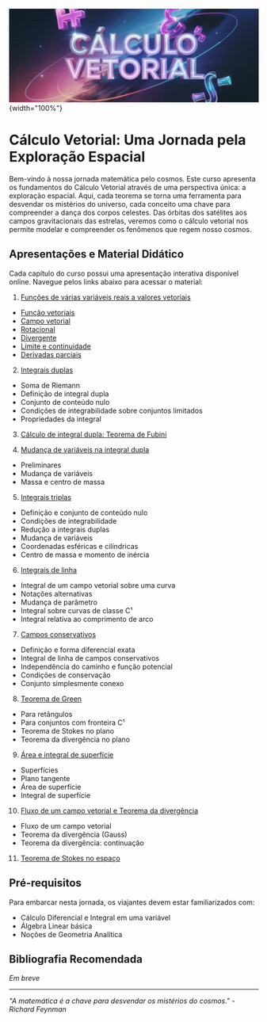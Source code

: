 ![cálculo vetorial](img/main.webp){width="100%"}

# Cálculo Vetorial: Uma Jornada pela Exploração Espacial

Bem-vindo à nossa jornada matemática pelo cosmos. Este curso apresenta os fundamentos do Cálculo Vetorial através de uma perspectiva única: a exploração espacial. Aqui, cada teorema se torna uma ferramenta para desvendar os mistérios do universo, cada conceito uma chave para compreender a dança dos corpos celestes. Das órbitas dos satélites aos campos gravitacionais das estrelas, veremos como o cálculo vetorial nos permite modelar e compreender os fenômenos que regem nosso cosmos.

## Apresentações e Material Didático

Cada capítulo do curso possui uma apresentação interativa disponível online. Navegue pelos links abaixo para acessar o material:

1. [Funções de várias variáveis reais a valores vetoriais](https://oangelo.github.io/calculo-vetorial-espacial/slide-decks/funcoes-de-varias-variaveis-reais-a-valores-vetoriais.html)

- [Função vetoriais](https://oangelo.github.io/calculo-vetorial-espacial/exercicios/capitulo-1/funcao-vetorial.html)
- [Campo vetorial](https://oangelo.github.io/calculo-vetorial-espacial/exercicios/capitulo-1/campo-vetorial.html)
- [Rotacional](https://oangelo.github.io/calculo-vetorial-espacial/exercicios/capitulo-1/rotacional.html)
- [Divergente](https://oangelo.github.io/calculo-vetorial-espacial/exercicios/capitulo-1/divergente.html)
- [Limite e continuidade](https://oangelo.github.io/calculo-vetorial-espacial/exercicios/capitulo-1/limites.html)
- [Derivadas parciais](https://oangelo.github.io/calculo-vetorial-espacial/exercicios/capitulo-1/derivadas-parciais.html)

2. [Integrais duplas](https://oangelo.github.io/calculo-vetorial-espacial/slide-decks/integrais-duplas.html)

- Soma de Riemann
- Definição de integral dupla
- Conjunto de conteúdo nulo
- Condições de integrabilidade sobre conjuntos limitados
- Propriedades da integral

3. [Cálculo de integral dupla: Teorema de Fubini](https://oangelo.github.io/calculo-vetorial-espacial/slide-decks/calculo-de-integral-dupla-teorema-de-fubini.html)

4. [Mudança de variáveis na integral dupla](https://oangelo.github.io/calculo-vetorial-espacial/slide-decks/mudanca-de-variaveis-na-integral-dupla.html)

- Preliminares
- Mudança de variáveis
- Massa e centro de massa

5. [Integrais triplas](https://oangelo.github.io/calculo-vetorial-espacial/slide-decks/integrais-triplas.html)

- Definição e conjunto de conteúdo nulo
- Condições de integrabilidade
- Redução a integrais duplas
- Mudança de variáveis
- Coordenadas esféricas e cilíndricas
- Centro de massa e momento de inércia

6. [Integrais de linha](https://oangelo.github.io/calculo-vetorial-espacial/slide-decks/integrais-de-linha.html)

- Integral de um campo vetorial sobre uma curva
- Notações alternativas
- Mudança de parâmetro
- Integral sobre curvas de classe C¹
- Integral relativa ao comprimento de arco

7. [Campos conservativos](https://oangelo.github.io/calculo-vetorial-espacial/slide-decks/campos-conservativos.html)

- Definição e forma diferencial exata
- Integral de linha de campos conservativos
- Independência do caminho e função potencial
- Condições de conservação
- Conjunto simplesmente conexo

8. [Teorema de Green](https://oangelo.github.io/calculo-vetorial-espacial/slide-decks/teorema-de-green.html)

- Para retângulos
- Para conjuntos com fronteira C¹
- Teorema de Stokes no plano
- Teorema da divergência no plano

9. [Área e integral de superfície](https://oangelo.github.io/calculo-vetorial-espacial/slide-decks/area-e-integral-de-superficie.html)

- Superfícies
- Plano tangente
- Área de superfície
- Integral de superfície

10. [Fluxo de um campo vetorial e Teorema da divergência](https://oangelo.github.io/calculo-vetorial-espacial/slide-decks/fluxo-de-um-campo-vetorial-teorema-da-divergencia.html)

- Fluxo de um campo vetorial
- Teorema da divergência (Gauss)
- Teorema da divergência: continuação

11. [Teorema de Stokes no espaço](https://oangelo.github.io/calculo-vetorial-espacial/slide-decks/teorema-de-stokes-no-espaco.html)

## Pré-requisitos

Para embarcar nesta jornada, os viajantes devem estar familiarizados com:

- Cálculo Diferencial e Integral em uma variável
- Álgebra Linear básica
- Noções de Geometria Analítica

## Bibliografia Recomendada

_Em breve_

---

_"A matemática é a chave para desvendar os mistérios do cosmos." - Richard Feynman_
